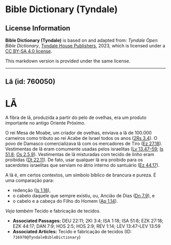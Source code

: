 # Bible Dictionary (Tyndale)

## License Information

**Bible Dictionary (Tyndale)** is based on and adapted from: _Tyndale Open Bible Dictionary_, [Tyndale House Publishers](https://tyndaleopenresources.com/), 2023, which is licensed under a [CC BY-SA 4.0 license](https://creativecommons.org/licenses/by-sa/4.0/legalcode.en).

This markdown version is provided under the same license.



--------------------------------

## Lã (id: 760050)

LÃ
==

A fibra de lã, produzida a partir do pelo de ovelhas, era um produto importante no antigo Oriente Próximo.

O rei Mesa de Moabe, um criador de ovelhas, enviava a lã de 100\.000 carneiros como tributo ao rei Acabe de Israel todos os anos ([2Rs 3\.4](https://ref.ly/2Kgs3:4)). O povo de Damasco comercializava lã com os mercadores de Tiro ([Ez 27\.18](https://ref.ly/Ezek27:18)). Vestimentas de lã eram comumente usadas pelos israelitas ([Lv 13\.47–59](https://ref.ly/Lev13:47-Lev13:59); [Is 51\.8](https://ref.ly/Isa51:8); [Os 2\.5,9](https://ref.ly/Hos2:5,Hos2:9)). Vestimentas de lã misturadas com tecido de linho eram proibidas ([Dt 22\.11](https://ref.ly/Deut22:11)). De fato, usar qualquer lã era proibido para os sacerdotes israelitas que serviam no átrio interno do santuário ([Ez 44\.17](https://ref.ly/Ezek44:17)).

A lã é, em certos contextos, um símbolo bíblico de brancura e pureza. É uma comparação para:

* redenção ([Is 1\.18](https://ref.ly/Isa1:18)),
* o cabelo daquele que sempre existiu, ou, Ancião de Dias ([Dn 7\.9](https://ref.ly/Dan7:9)), e
* o cabelo e a cabeça do Filho do Homem ([Ap 1\.14](https://ref.ly/Rev1:14)).

*Veja também* Tecido e fabricação de tecidos.

* **Associated Passages:** DEU 22:11; 2KI 3:4; ISA 1:18; ISA 51:8; EZK 27:18; EZK 44:17; DAN 7:9; HOS 2:5; HOS 2:9; REV 1:14; LEV 13:47–LEV 13:59
* **Associated Articles:** Tecido e fabricação de tecidos (ID: `716970@TyndaleBibleDictionary`)

